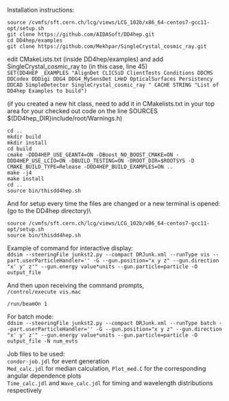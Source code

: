 Installation instructions:

```
source /cvmfs/sft.cern.ch/lcg/views/LCG_102b/x86_64-centos7-gcc11-opt/setup.sh
git clone https://github.com/AIDASoft/DD4hep.git
cd DD4hep/examples
git clone https://github.com/Mekhpar/SingleCrystal_cosmic_ray.git
```

edit CMakeLists.txt (inside DD4hep/examples) and add SingleCrystal_cosmic_ray to (in this case, line 45)\
`SET(DD4HEP _EXAMPLES "AlignDet CLICSiD ClientTests Conditions DDCMS DDCodex DDDigi DDG4 DDG4_MySensDet LHeD OpticalSurfaces Persistency DDCAD SimpleDetector SingleCrystal_cosmic_ray "
CACHE STRING "List of DD4hep Examples to build")`

(if you created a new hit class, need to add it in CMakelists.txt in your top area for your checked out code on the line SOURCES $(DD4hep_DIR}include/root/Warnings.h)
```
cd ..
mkdir build
mkdir install
cd build
cmake -DDD4HEP_USE_GEANT4=ON -DBoost_NO_BOOST_CMAKE=ON -DDD4HEP_USE_LCIO=ON -DBUILD_TESTING=ON -DROOT_DIR=$ROOTSYS -D CMAKE_BUILD_TYPE=Release -DDD4HEP_BUILD_EXAMPLES=ON ..
make -j4
make install
cd ..
source bin/thisdd4hep.sh
```

And for setup every time the files are changed or a new terminal is opened: (go to the DD4hep directory)\
```
source /cvmfs/sft.cern.ch/lcg/views/LCG_102b/x86_64-centos7-gcc11-opt/setup.sh
source bin/thisdd4hep.sh
```

Example of command for interactive display:\
`ddsim --steeringFile junkst2.py --compact DRJunk.xml --runType vis --part.userParticleHandler='' -G --gun.position="x y z" --gun.direction "x' y' z'" --gun.energy value*units --gun.particle=particle -O output_file`

And then upon receiving the command prompts,\
`/control/execute vis.mac`

`/run/beamOn 1`

For batch mode:\
`ddsim --steeringFile junkst2.py --compact DRJunk.xml --runType batch --part.userParticleHandler='' -G --gun.position="x y z" --gun.direction "x' y' z'" --gun.energy value*units --gun.particle=particle -O output_file -N num_evts`

Job files to be used:\
`condor-job.jdl` for event generation\
`Med_calc.jdl` for median calculation, `Plot_med.C` for the corresponding angular dependence plots\
`Time_calc.jdl` and `Wave_calc.jdl` for timing and wavelength distributions respectively
